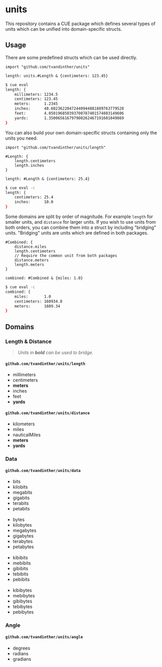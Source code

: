 # units

This repository contains a CUE package which defines several types of units which can be unified into domain-specific structs.

## Usage

There are some predefined structs which can be used directly.

```cue
import "github.com/tvandinther/units"

length: units.#Length & {centimeters: 123.45}
```

```sh
$ cue eval
length: {
    millimeters: 1234.5
    centimeters: 123.45
    meters:      1.2345
    inches:      48.60236220472440944881889763779528
    feet:        4.050196850393700787401574803149606
    yards:       1.350065616797900262467191601049869
}
```

You can also build your own domain-specific structs containing only the units you need.
```cue
import "github.com/tvandinther/units/length"

#Length: {
    length.centimeters
    length.inches
}

length: #Length & {centimeters: 25.4}
```

```sh
$ cue eval -c
length: {
    centimeters: 25.4
    inches:      10.0
}
```

Some domains are split by order of magnitude. For example `length` for smaller units, and `distance` for larger units. If you wish to use units from both orders, you can combine them into a struct by including "bridging" units. "Bridging" units are units which are defined in both packages.
```cue
#Combined: {
    distance.miles
    length.centimeters
    // Require the common unit from both packages
    distance.meters
    length.meters
}

combined: #Combined & {miles: 1.0}
```

```sh
$ cue eval -c
combined: {
    miles:       1.0
    centimeters: 160934.0
    meters:      1609.34
}
```

## Domains

### Length & Distance

> *Units in **bold** can be used to bridge.*

#### `github.com/tvandinther/units/length`

- millimeters
- centimeters
- **meters**
- inches
- feet
- **yards**

#### `github.com/tvandinther/units/distance`

- kilometers
- miles
- nauticalMiles
- **meters**
- **yards**

### Data

#### `github.com/tvandinther/units/data`

- bits
- kilobits
- megabits
- gigabits
- terabits
- petabits
<br><br>
- bytes
- kilobytes
- megabytes
- gigabytes
- terabytes
- petabytes
<br><br>
- kibibits
- mebibits
- gibibits
- tebibits
- pebibits
<br><br>
- kibibytes
- mebibytes
- gibibytes
- tebibytes
- pebibytes

### Angle

#### `github.com/tvandinther/units/angle`

- degrees
- radians
- gradians
